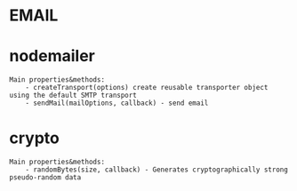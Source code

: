 # EMAIL

# nodemailer
	Main properties&methods:
		- createTransport(options) create reusable transporter object using the default SMTP transport
		- sendMail(mailOptions, callback) - send email

# crypto
	Main properties&methods:
		- randomBytes(size, callback) - Generates cryptographically strong pseudo-random data